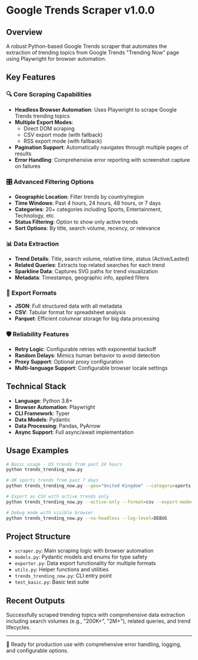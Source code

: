 # Google Trends Scraper v1.0.0

## Overview
A robust Python-based Google Trends scraper that automates the extraction of trending topics from Google Trends "Trending Now" page using Playwright for browser automation.

## Key Features

### 🔍 Core Scraping Capabilities
- **Headless Browser Automation**: Uses Playwright to scrape Google Trends trending topics
- **Multiple Export Modes**: 
  - Direct DOM scraping
  - CSV export mode (with fallback)
  - RSS export mode (with fallback)
- **Pagination Support**: Automatically navigates through multiple pages of results
- **Error Handling**: Comprehensive error reporting with screenshot capture on failures

### 🎛️ Advanced Filtering Options
- **Geographic Location**: Filter trends by country/region
- **Time Windows**: Past 4 hours, 24 hours, 48 hours, or 7 days
- **Categories**: 20+ categories including Sports, Entertainment, Technology, etc.
- **Status Filtering**: Option to show only active trends
- **Sort Options**: By title, search volume, recency, or relevance

### 📊 Data Extraction
- **Trend Details**: Title, search volume, relative time, status (Active/Lasted)
- **Related Queries**: Extracts top related searches for each trend
- **Sparkline Data**: Captures SVG paths for trend visualization
- **Metadata**: Timestamps, geographic info, applied filters

### 💾 Export Formats
- **JSON**: Full structured data with all metadata
- **CSV**: Tabular format for spreadsheet analysis
- **Parquet**: Efficient columnar storage for big data processing

### 🛡️ Reliability Features
- **Retry Logic**: Configurable retries with exponential backoff
- **Random Delays**: Mimics human behavior to avoid detection
- **Proxy Support**: Optional proxy configuration
- **Multi-language Support**: Configurable browser locale settings

## Technical Stack
- **Language**: Python 3.8+
- **Browser Automation**: Playwright
- **CLI Framework**: Typer
- **Data Models**: Pydantic
- **Data Processing**: Pandas, PyArrow
- **Async Support**: Full async/await implementation

## Usage Examples

```bash
# Basic usage - US trends from past 24 hours
python trends_trending_now.py

# UK sports trends from past 7 days
python trends_trending_now.py --geo="United Kingdom" --category=sports --time-window=past_7_days

# Export as CSV with active trends only
python trends_trending_now.py --active-only --format=csv --export-mode=export_csv

# Debug mode with visible browser
python trends_trending_now.py --no-headless --log-level=DEBUG
```

## Project Structure
- `scraper.py`: Main scraping logic with browser automation
- `models.py`: Pydantic models and enums for type safety
- `exporter.py`: Data export functionality for multiple formats
- `utils.py`: Helper functions and utilities
- `trends_trending_now.py`: CLI entry point
- `test_basic.py`: Basic test suite

## Recent Outputs
Successfully scraped trending topics with comprehensive data extraction including search volumes (e.g., "200K+", "2M+"), related queries, and trend lifecycles.

---

🚀 Ready for production use with comprehensive error handling, logging, and configurable options.